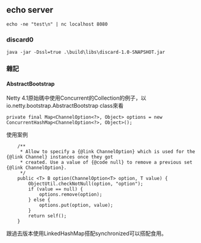 ## echo server

    echo -ne "test\n" | nc localhost 8080

### discard0

    java -jar -Dssl=true .\build\libs\discard-1.0-SNAPSHOT.jar

### 雜記   
#### AbstractBootstrap 

Netty 4.1原始碼中使用Concurrent的Collection的例子，以io.netty.bootstrap.AbstractBootstrap class來看

    private final Map<ChannelOption<?>, Object> options = new ConcurrentHashMap<ChannelOption<?>, Object>();

使用案例

        /**
         * Allow to specify a {@link ChannelOption} which is used for the {@link Channel} instances once they got
         * created. Use a value of {@code null} to remove a previous set {@link ChannelOption}.
         */
        public <T> B option(ChannelOption<T> option, T value) {
            ObjectUtil.checkNotNull(option, "option");
            if (value == null) {
                options.remove(option);
            } else {
                options.put(option, value);
            }
            return self();
        }
 
跟過去版本使用LinkedHashMap搭配synchronized可以搭配食用。   